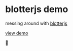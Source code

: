 # blotterjs demo
messing around with [blotterjs](https://github.com/bradley/Blotter)

[view demo](https://mnl.space/BlotterJS-Testing)

🍓